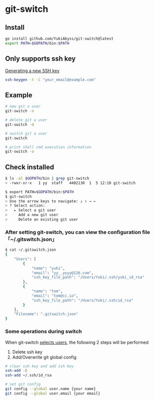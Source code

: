 # git-switch

## Install
```bash
go install github.com/YukiAbyss/git-switch@latest
export PATH=$GOPATH/bin:$PATH
```

## Only supports ssh key
[Generating a new SSH key](https://docs.github.com/en/authentication/connecting-to-github-with-ssh/generating-a-new-ssh-key-and-adding-it-to-the-ssh-agent)
```bash
ssh-keygen -t -C "your_email@example.com"
```

## Example
```bash
# new git a user
git-switch -n

# delete git a user
git-switch -d

# switch git a user
git-switch

# print shell cmd execution information
git-switch -o
```

## Check installed
```bash
$ ls -al $GOPATH/bin | grep git-switch
> -rwxr-xr-x   1 yy  staff   4402130  1  5 12:10 git-switch

$ export PATH=$GOPATH/bin:$PATH
$ git-switch
> Use the arrow keys to navigate: ↓ ↑ → ← 
> ? Select action: 
>   ▸ Select a git user
>     Add a new git user
>     Delete an existing git user
```

### After setting git-switch, you can view the configuration file 「~/.gitswitch.json」
```bash
$ cat ~/.gitswitch.json 
{
	"Users": [
		{
			"name": "yuki",
			"email": "yy__yyyy@126.com",
			"ssh_key_file_path": "/Users/Yuki/.ssh/yuki_id_rsa"
		},
		{
			"name": "tom",
			"email": "tom@cc.io",
			"ssh_key_file_path": "/Users/Yuki/.ssh/id_rsa"
		}
	],
	"Filename": ".gitswitch.json"
}
```

### Some operations during switch

When git-switch [selects users](main.go#L139), the following 2 steps will be performed 
1. Delete ssh key
2. Add/Overwrite git global config
```bash
# clear ssh key and add ssh key
ssh-add -D
ssh-add ~/.ssh/id_rsa

# set git config
git config --global user.name {your name}
git config --global user.email {your email}
```



